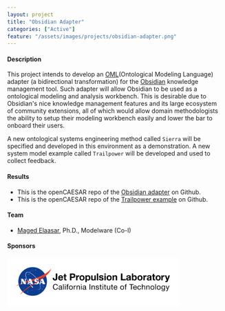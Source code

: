 ```yaml
---
layout: project
title: "Obsidian Adapter"
categories: ["Active"]
feature: "/assets/images/projects/obsidian-adapter.png"
---
```


#### Description

This project intends to develop an [OML](https://www.opencaesar.io/oml/)(Ontological Modeling Language) adapter (a bidirectional transformation) for the [Obsidian](https://obsidian.md/) knowledge management tool. Such adapter will allow Obsidian to be used as a ontological modeling and analysis workbench. This is desirable due to Obsidian's nice knowledge management features and its large ecosystem of community extensions, all of which would allow domain methodologists the ability to setup their modeling workbench easily and lower the bar to onboard their users.

A new ontological systems engineering method called `Sierra` will be specified and developed in this environment as a demonstration. A new system model example called `Trailpower` will be developed and used to collect feedback.

#### Results

- This is the openCAESAR repo of the [Obsidian adapter](https://github.com/opencaesar/obsidian-adapter) on Github.
- This is the openCAESAR repo of the [Trailpower example](https://github.com/opencaesar/trailpower-example)  on Github.

#### Team

- [Maged Elaasar](/maged-elaasar.html), Ph.D., Modelware (Co-I)

#### Sponsors

[<img width="400" src="/assets/images/jpl-logo.png"/>](https://www.jpl.nasa.gov/)